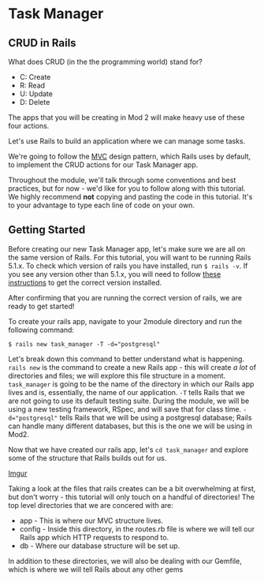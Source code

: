 # Task Manager

## CRUD in Rails

What does CRUD (in the the programming world) stand for?

* C: Create
* R: Read
* U: Update
* D: Delete

The apps that you will be creating in Mod 2 will make heavy use of these four actions. 

Let's use Rails to build an application where we can manage some tasks.

We're going to follow the [MVC](http://backend.turing.io/module2/lessons/intro_to_mvc) design pattern, which Rails uses by default, to implement the CRUD actions for our Task Manager app.

Throughout the module, we'll talk through some conventions and best practices, but for now - we'd like for you to follow along with this tutorial. We highly recommend **not** copying and pasting the code in this tutorial. It's to your advantage to type each line of code on your own. 

## Getting Started

Before creating our new Task Manager app, let's make sure we are all on the same version of Rails.  For this tutorial, you will want to be running Rails 5.1.x.  To check which version of rails you have installed, run `$ rails -v`.  If you see any version other than 5.1.x, you will need to follow [these instructions]() to get the correct version installed.

After confirming that you are running the correct version of rails, we are ready to get started!

To create your rails app, navigate to your 2module directory and run the following command:

`$ rails new task_manager -T -d="postgresql"`

Let's break down this command to better understand what is happening.  `rails new` is the command to create a new Rails app - this will create *a lot* of directories and files; we will explore this file structure in a moment.  `task_manager` is going to be the name of the directory in which our Rails app lives and is, essentially, the name of our application. `-T` tells Rails that we are not going to use its default testing suite.  During the module, we will be using a new testing framework, RSpec, and will save that for class time. `-d="postgresql"` tells Rails that we will be using a postgresql database; Rails can handle many different databases, but this is the one we will be using in Mod2.

Now that we have created our rails app, let's `cd task_manager` and explore some of the structure that Rails builds out for us.

[Imgur](https://i.imgur.com/dHXvRD4.png)

Taking a look at the files that rails creates can be a bit overwhelming at first, but don't worry - this tutorial will only touch on a handful of directories!  The top level directories that we are concered with are:
* app - This is where our MVC structure lives.
* config - Inside this directory, in the routes.rb file is where we will tell our Rails app which HTTP requests to respond to.
* db - Where our database structure will be set up.

In addition to these directories, we will also be dealing with our Gemfile, which is where we will tell Rails about any other gems 
